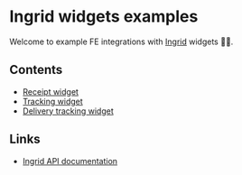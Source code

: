 # Ingrid widgets examples

Welcome to example FE integrations with [Ingrid](https://www.ingrid.com) widgets 👋🏻.

## Contents

- [Receipt widget](./receipt-widget)
- [Tracking widget](./tracking-widget)
- [Delivery tracking widget](./delivery-tracking-widget)

## Links

- [Ingrid API documentation](https://developer.ingrid.com/)
